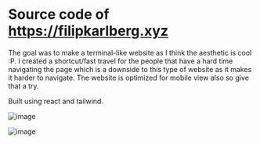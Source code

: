# Source code of https://filipkarlberg.xyz

The goal was to make a terminal-like website as I think the aesthetic is cool :P. I created a shortcut/fast travel for the people that have a hard time navigating the page which is a downside to this type of website as it makes it harder to navigate. The website is optimized for mobile view also so give that a try.

Built using react and tailwind.

![image](https://user-images.githubusercontent.com/90701667/176708686-28e775d0-ec39-4c77-aae5-35c87c18530d.png)

![image](https://user-images.githubusercontent.com/90701667/176708751-eb322121-72fe-43a3-9847-3a1ea99c0c77.png)
